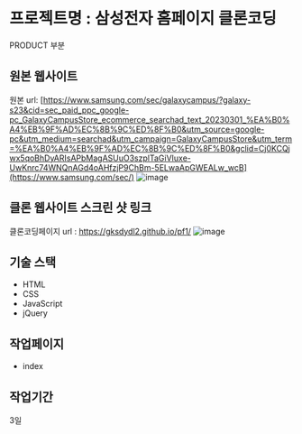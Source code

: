 # 프로젝트명 : 삼성전자 홈페이지 클론코딩
PRODUCT 부분 

## 원본 웹사이트
원본 url: [https://www.samsung.com/sec/galaxycampus/?galaxy-s23&cid=sec_paid_ppc_google-pc_GalaxyCampusStore_ecommerce_searchad_text_20230301_%EA%B0%A4%EB%9F%AD%EC%8B%9C%ED%8F%B0&utm_source=google-pc&utm_medium=searchad&utm_campaign=GalaxyCampusStore&utm_term=%EA%B0%A4%EB%9F%AD%EC%8B%9C%ED%8F%B0&gclid=Cj0KCQjwx5qoBhDyARIsAPbMagASUuO3szplTaGiVIuxe-UwKnrc74WNQnAGd4oAHfzjP9ChBm-5ELwaApGWEALw_wcB](https://www.samsung.com/sec/)
![image](https://github.com/gksdydl2/pf1/assets/142553002/9e0cf336-9d57-4004-8bda-6592718bcd05)


## 클론 웹사이트 스크린 샷 링크
클론코딩페이지 url : https://gksdydl2.github.io/pf1/
![image](https://github.com/gksdydl2/pf1/assets/142553002/8c2be93c-e297-4863-ad27-e2c4e1e0f798)

## 기술 스택
- HTML
- CSS
- JavaScript
- jQuery

## 작업페이지
- index

## 작업기간
3일
